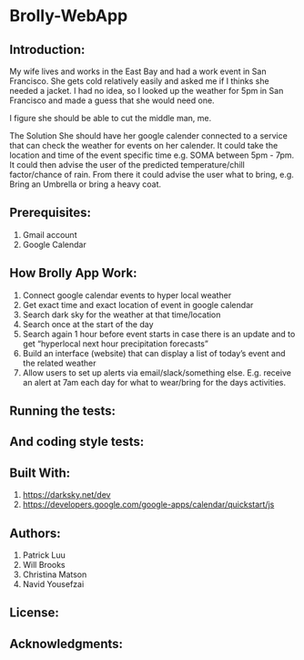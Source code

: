 # Brolly-WebApp


## Introduction:
My wife lives and works in the East Bay and had a work event in San Francisco. She gets cold relatively easily and asked me if I thinks she needed a jacket. I had no idea, so I looked up the weather for 5pm in San Francisco and made a guess that she would need one. 

I figure she should be able to cut the middle man, me.

The Solution
She should have her google calender connected to a service that can check the weather for events on her calender. It could take the location and time of the event specific time e.g. SOMA between 5pm - 7pm. It could then advise the user of the predicted temperature/chill factor/chance of rain. From there it could advise the user what to bring, e.g. Bring an Umbrella or bring a heavy coat.


## Prerequisites:
1. Gmail account
2. Google Calendar


## How Brolly App Work:
1. Connect google calendar events to hyper local weather
2. Get exact time and exact location of event in google calendar
3. Search dark sky for the weather at that time/location 
4. Search once at the start of the day
5. Search again 1 hour before event starts in case there is an update and to get “hyperlocal next hour precipitation forecasts”
6. Build an interface (website) that can display a list of today’s event and the related weather
7. Allow users to set up alerts via email/slack/something else. E.g. receive an alert at 7am each day for what to wear/bring for the days activities.




## Running the tests:


## And coding style tests:



## Built With:
1. https://darksky.net/dev
2. https://developers.google.com/google-apps/calendar/quickstart/js


## Authors:
1. Patrick Luu
2. Will Brooks
3. Christina Matson
4. Navid Yousefzai


## License:


## Acknowledgments:


